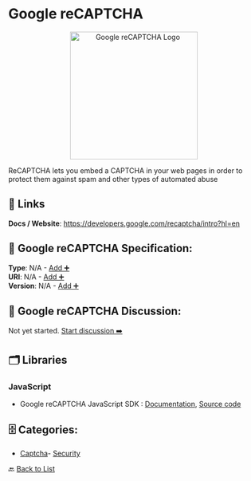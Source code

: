 # Google reCAPTCHA
<p align="center">
    <img width="256" src="https://raw.githubusercontent.com/apis-list/apis-list/main/apis/google-recaptcha/logo_256x256.png" alt="Google reCAPTCHA Logo"/>
</p>
ReCAPTCHA lets you embed a CAPTCHA in your web pages in order to protect them against spam and other types of automated abuse

##  🔗 Links
**Docs / Website**: https://developers.google.com/recaptcha/intro?hl=en

## 🧬 Google reCAPTCHA Specification:
**Type**: N/A - [Add ➕](https://github.com/apis-list/apis-list/edit/main/apis.yaml#L8771)  
**URI**: N/A - [Add ➕](https://github.com/apis-list/apis-list/edit/main/apis.yaml#L8771)  
**Version**: N/A - [Add ➕](https://github.com/apis-list/apis-list/edit/main/apis.yaml#L8771)

## 💬 Google reCAPTCHA Discussion:
Not yet started. [Start discussion ➡️](https://github.com/apis-list/apis-list/discussions/new)

## 🗂️ Libraries
### JavaScript
- Google reCAPTCHA JavaScript SDK : [Documentation](https://developers.google.com/recaptcha/docs/v3), [Source code](https://www.google.com/recaptcha/api.js)


## 🗄️ Categories:
- [Captcha](https://github.com/apis-list/apis-list#captcha-)- [Security](https://github.com/apis-list/apis-list#security-)

🔙  [Back to List](https://github.com/apis-list/apis-list)
